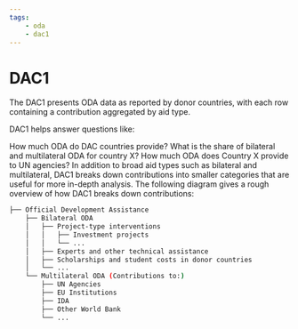 ```yaml
---
tags:
    - oda
    - dac1
---
```



# DAC1
The DAC1 presents ODA data as reported by donor countries, with each row containing a contribution aggregated by aid type.

DAC1 helps answer questions like:

How much ODA do DAC countries provide?
What is the share of bilateral and multilateral ODA for country X?
How much ODA does Country X provide to UN agencies?
In addition to broad aid types such as bilateral and multilateral, DAC1 breaks down contributions into smaller categories that are useful for more in-depth analysis. The following diagram gives a rough overview of how DAC1 breaks down contributions:


```bash
├── Official Development Assistance
    ├── Bilateral ODA
    │   ├── Project-type interventions 
    │   │   ├── Investment projects 
    │   │   └── ...
    │   ├── Experts and other technical assistance 
    │   ├── Scholarships and student costs in donor countries
    │   └── ...
    └── Multilateral ODA (Contributions to:)
        ├── UN Agencies
        ├── EU Institutions
        ├── IDA
        ├── Other World Bank
        └── ...
```